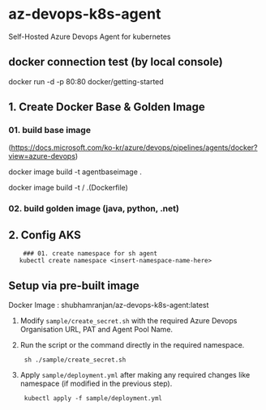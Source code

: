 # az-devops-k8s-agent
Self-Hosted Azure Devops Agent for kubernetes

## docker connection test (by local console)
docker run -d -p 80:80 docker/getting-started 

## 1. Create Docker Base & Golden Image 
### 01. build base image
(https://docs.microsoft.com/ko-kr/azure/devops/pipelines/agents/docker?view=azure-devops)

docker image build -t agentbaseimage .

docker image build -t <acr url>/<image name> .(Dockerfile)


### 02. build golden image (java, python, .net)
        
        
## 2. Config AKS
        ### 01. create namespace for sh agent
       kubectl create namespace <insert-namespace-name-here>

## Setup via pre-built image
Docker Image : shubhamranjan/az-devops-k8s-agent:latest

1. Modify `sample/create_secret.sh` with the required Azure Devops Organisation URL, PAT and Agent Pool Name.

2. Run the script or the command directly in the required namespace.

        sh ./sample/create_secret.sh

3. Apply `sample/deployment.yml` after making any required changes like namespace (if modified in the previous step).

        kubectl apply -f sample/deployment.yml
